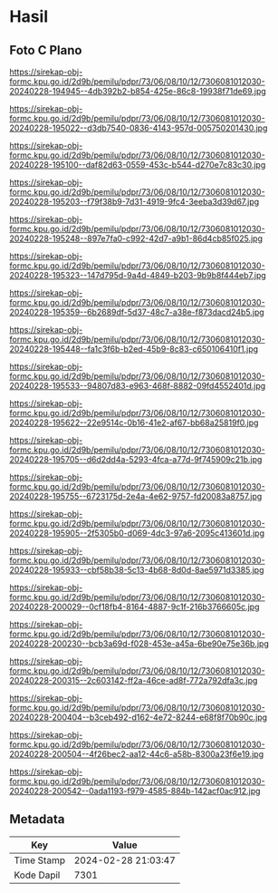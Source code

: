 # Hasil

## Foto C Plano

https://sirekap-obj-formc.kpu.go.id/2d9b/pemilu/pdpr/73/06/08/10/12/7306081012030-20240228-194945--4db392b2-b854-425e-86c8-19938f71de69.jpg

https://sirekap-obj-formc.kpu.go.id/2d9b/pemilu/pdpr/73/06/08/10/12/7306081012030-20240228-195022--d3db7540-0836-4143-957d-005750201430.jpg

https://sirekap-obj-formc.kpu.go.id/2d9b/pemilu/pdpr/73/06/08/10/12/7306081012030-20240228-195100--daf82d63-0559-453c-b544-d270e7c83c30.jpg

https://sirekap-obj-formc.kpu.go.id/2d9b/pemilu/pdpr/73/06/08/10/12/7306081012030-20240228-195203--f79f38b9-7d31-4919-9fc4-3eeba3d39d67.jpg

https://sirekap-obj-formc.kpu.go.id/2d9b/pemilu/pdpr/73/06/08/10/12/7306081012030-20240228-195248--897e7fa0-c992-42d7-a9b1-86d4cb85f025.jpg

https://sirekap-obj-formc.kpu.go.id/2d9b/pemilu/pdpr/73/06/08/10/12/7306081012030-20240228-195323--147d795d-9a4d-4849-b203-9b9b8f444eb7.jpg

https://sirekap-obj-formc.kpu.go.id/2d9b/pemilu/pdpr/73/06/08/10/12/7306081012030-20240228-195359--6b2689df-5d37-48c7-a38e-f873dacd24b5.jpg

https://sirekap-obj-formc.kpu.go.id/2d9b/pemilu/pdpr/73/06/08/10/12/7306081012030-20240228-195448--fa1c3f6b-b2ed-45b9-8c83-c650106410f1.jpg

https://sirekap-obj-formc.kpu.go.id/2d9b/pemilu/pdpr/73/06/08/10/12/7306081012030-20240228-195533--94807d83-e963-468f-8882-09fd4552401d.jpg

https://sirekap-obj-formc.kpu.go.id/2d9b/pemilu/pdpr/73/06/08/10/12/7306081012030-20240228-195622--22e9514c-0b16-41e2-af67-bb68a25819f0.jpg

https://sirekap-obj-formc.kpu.go.id/2d9b/pemilu/pdpr/73/06/08/10/12/7306081012030-20240228-195705--d6d2dd4a-5293-4fca-a77d-9f745909c21b.jpg

https://sirekap-obj-formc.kpu.go.id/2d9b/pemilu/pdpr/73/06/08/10/12/7306081012030-20240228-195755--6723175d-2e4a-4e62-9757-fd20083a8757.jpg

https://sirekap-obj-formc.kpu.go.id/2d9b/pemilu/pdpr/73/06/08/10/12/7306081012030-20240228-195905--2f5305b0-d069-4dc3-97a6-2095c413601d.jpg

https://sirekap-obj-formc.kpu.go.id/2d9b/pemilu/pdpr/73/06/08/10/12/7306081012030-20240228-195933--cbf58b38-5c13-4b68-8d0d-8ae5971d3385.jpg

https://sirekap-obj-formc.kpu.go.id/2d9b/pemilu/pdpr/73/06/08/10/12/7306081012030-20240228-200029--0cf18fb4-8164-4887-9c1f-216b3766605c.jpg

https://sirekap-obj-formc.kpu.go.id/2d9b/pemilu/pdpr/73/06/08/10/12/7306081012030-20240228-200230--bcb3a69d-f028-453e-a45a-6be90e75e36b.jpg

https://sirekap-obj-formc.kpu.go.id/2d9b/pemilu/pdpr/73/06/08/10/12/7306081012030-20240228-200315--2c603142-ff2a-46ce-ad8f-772a792dfa3c.jpg

https://sirekap-obj-formc.kpu.go.id/2d9b/pemilu/pdpr/73/06/08/10/12/7306081012030-20240228-200404--b3ceb492-d162-4e72-8244-e68f8f70b90c.jpg

https://sirekap-obj-formc.kpu.go.id/2d9b/pemilu/pdpr/73/06/08/10/12/7306081012030-20240228-200504--4f26bec2-aa12-44c6-a58b-8300a23f6e19.jpg

https://sirekap-obj-formc.kpu.go.id/2d9b/pemilu/pdpr/73/06/08/10/12/7306081012030-20240228-200542--0ada1193-f979-4585-884b-142acf0ac912.jpg


## Metadata

| Key        | Value               |
| ---------- | ------------------- |
| Time Stamp | 2024-02-28 21:03:47 |
| Kode Dapil | 7301                |




